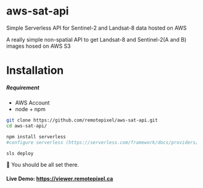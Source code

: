 # aws-sat-api
Simple Serverless API for Sentinel-2 and Landsat-8 data hosted on AWS

A really simple non-spatial API to get Landsat-8 and Sentinel-2(A and B) images hosed on AWS S3

# Installation

##### Requirement
  - AWS Account
  - node + npm

```bash
git clone https://github.com/remotepixel/aws-sat-api.git
cd aws-sat-api/

npm install serverless
#configure serverless (https://serverless.com/framework/docs/providers/aws/guide/credentials/)

sls deploy
```

:tada: You should be all set there.


#### Live Demo: https://viewer.remotepixel.ca
